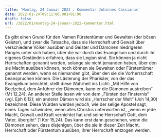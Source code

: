 ```yaml
---
title: 'Montag, 24 Januar 2022 : Kommentar Johannes Cassianus'
date: 2022-01-24T09:11:00.001+01:00
draft: false
url: /2022/01/montag-24-januar-2022-kommentar.html
---
```


Es gibt einen Grund für den Namen Fürstentümer und Gewalten (der bösen Geister), und zwar die Tatsache, dass sie Herrschaft und Gewalt über verschiedene Völker ausüben und Geister und Dämonen niedrigeren Ranges unter sich haben, über die wir durch das Evangelium und durch ihr eigenes Geständnis erfahren, dass sie Legion sind. Sie können ja nicht Herrschaften genannt werden, solange sie nicht jemanden haben, über den sie Macht ausüben können, noch können sie Gewalten oder Fürstentümer genannt werden, wenn es niemanden gibt, über den sie die Vorherrschaft beanspruchen können. Die Lästerung der Pharisäer, von der das Evangelium berichtet, stellt diese Wahrheit ins Licht: „Mit Hilfe von Beelzebul, dem Anführer der Dämonen, kann er die Dämonen austreiben“ (Mt 12,24). An anderer Stelle lesen wir von dem „Fürsten der Finsternis“ (vgl. Eph 6,12); ein anderer Dämon wird als „Herrscher der Welt“ (Joh 14,30) bezeichnet. Diese Würden werden jedoch, wie der selige Apostel sagt, eines Tages schwinden, wenn alles Christus unterworfen ist, „wenn er jede Macht, Gewalt und Kraft vernichtet hat und seine Herrschaft Gott, dem Vater, übergibt“ (1 Kor 15,24). Das kann erst dann geschehen, wenn die Dämonen sehen, dass diejenigen, über die sie in dieser Zeit Macht, Herrschaft oder Fürstentum ausüben, ihrer Herrschaft entzogen werden.